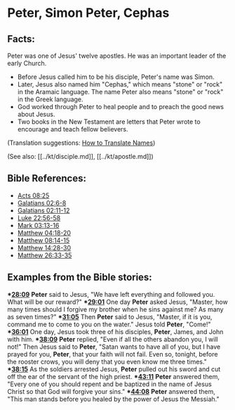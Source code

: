 # Peter, Simon Peter, Cephas #

## Facts: ##

Peter was one of Jesus' twelve apostles. He was an important leader of the early Church.

* Before Jesus called him to be his disciple, Peter's name was Simon.
* Later, Jesus also named him "Cephas," which means "stone" or "rock" in the Aramaic language. The name Peter also means "stone" or "rock" in the Greek language.
* God worked through Peter to heal people and to preach the good news about Jesus.
* Two books in the New Testament are letters that Peter wrote to encourage and teach fellow believers.

(Translation suggestions: [How to Translate Names](en/ta-vol1/translate/man/translate-names))

(See also: [[../kt/disciple.md]], [[../kt/apostle.md]])

## Bible References: ##

* [Acts 08:25](en/tn/act/help/08/25)
* [Galatians 02:6-8](en/tn/gal/help/02/06)
* [Galatians 02:11-12](en/tn/gal/help/02/11)
* [Luke 22:56-58](en/tn/luk/help/22/56)
* [Mark 03:13-16](en/tn/mrk/help/03/13)
* [Matthew 04:18-20](en/tn/mat/help/04/18)
* [Matthew 08:14-15](en/tn/mat/help/08/14)
* [Matthew 14:28-30](en/tn/mat/help/14/28)
* [Matthew 26:33-35](en/tn/mat/help/26/33)

## Examples from the Bible stories: ##

  __*[28:09](en/tn/obs/help/28/09)__ __Peter__ said to Jesus, "We have left everything and followed you. What will be our reward?"
  __*[29:01](en/tn/obs/help/29/01)__ One day __Peter__ asked Jesus, "Master, how many times should I forgive my brother when he sins against me? As many as seven times?"
  __*[31:05](en/tn/obs/help/31/05)__ Then __Peter__ said to Jesus, "Master, if it is you, command me to come to you on the water." Jesus told __Peter__, "Come!"
  __*[36:01](en/tn/obs/help/36/01)__ One day, Jesus took three of his disciples, __Peter__, James, and John with him.
  __*[38:09](en/tn/obs/help/38/09)__ __Peter__ replied, "Even if all the others abandon you, I will not!" Then Jesus said to __Peter__, "Satan wants to have all of you, but I have prayed for you, __Peter__, that your faith will not fail. Even so, tonight, before the rooster crows, you will deny that you even know me three times."
  __*[38:15](en/tn/obs/help/38/15)__ As the soldiers arrested Jesus, __Peter__ pulled out his sword and cut off the ear of the servant of the high priest.
  __*[43:11](en/tn/obs/help/43/11)__ __Peter__ answered them, "Every one of you should repent and be baptized in the name of Jesus Christ so that God will forgive your sins."
  __*[44:08](en/tn/obs/help/44/08)__ __Peter__ answered them, "This man stands before you healed by the power of Jesus the Messiah."